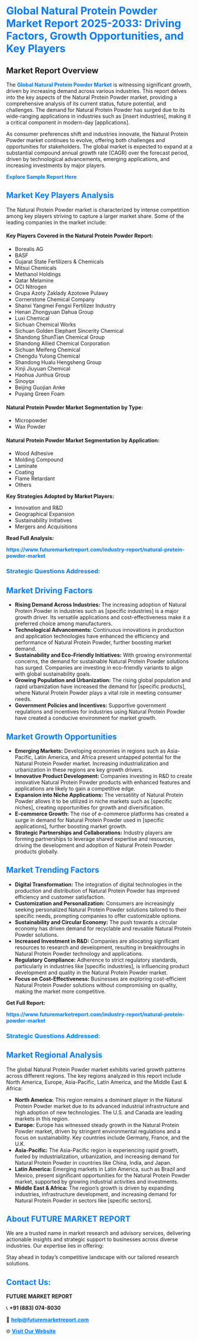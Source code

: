 <h1 style="color: #007BFF;">Global Natural Protein Powder Market Report 2025-2033: Driving Factors, Growth Opportunities, and Key Players</h1>

<section id="overview">
<h2>Market Report Overview</h2>
<p>The <a href="https://www.futuremarketreport.com/industry-report/natural-protein-powder-market" style="color: #007BFF; text-decoration: none;"><strong>Global Natural Protein Powder Market</strong></a> is witnessing significant growth, driven by increasing demand across various industries. This report delves into the key aspects of the Natural Protein Powder market, providing a comprehensive analysis of its current status, future potential, and challenges. The demand for Natural Protein Powder has surged due to its wide-ranging applications in industries such as [insert industries], making it a critical component in modern-day [applications].</p>
<p>As consumer preferences shift and industries innovate, the Natural Protein Powder market continues to evolve, offering both challenges and opportunities for stakeholders. The global market is expected to expand at a substantial compound annual growth rate (CAGR) over the forecast period, driven by technological advancements, emerging applications, and increasing investments by major players.</p>
</section>

<section id="overview">
<p><a href="https://www.futuremarketreport.com/request-sample/reportId=34999" style="color: #007BFF; text-decoration: none;"><strong>Explore Sample Report Here</strong></a></p>
</section>

<section id="key-players">
<h2 style="color: #007BFF;">Market Key Players Analysis</h2>
<p>The Natural Protein Powder market is characterized by intense competition among key players striving to capture a larger market share. Some of the leading companies in the market include:</p>
<h4>Key Players Covered in the Natural Protein Powder Report:</h4>
<ul><li>Borealis AG</li><li>BASF</li><li>Gujarat State Fertilizers &amp; Chemicals</li><li>Mitsui Chemicals</li><li>Methanol Holdings</li><li>Qatar Melamine</li><li>OCI Nitrogen</li><li>Grupa Azoty Zaklady Azotowe Pulawy</li><li>Cornerstone Chemical Company</li><li>Shanxi Yangmei Fengxi Fertilizer Industry</li><li>Henan Zhongyuan Dahua Group</li><li>Luxi Chemical</li><li>Sichuan Chemical Works</li><li>Sichuan Golden Elephant Sincerity Chemical</li><li>Shandong ShunTian Chemical Group</li><li>Shandong Allied Chemical Corporation</li><li>Sichuan Meifeng Chemical</li><li>Chengdu Yulong Chemical</li><li>Shandong Hualu Hengsheng Group</li><li>Xinji Jiuyuan Chemical</li><li>Haohua Junhua Group</li><li>Sinoyqx</li><li>Beijing Guojian Anke</li><li>Puyang Green Foam</li></ul>
<h4>Natural Protein Powder Market Segmentation by Type:</h4>
<ul><li>Micropowder</li><li>Wax Powder</li></ul>

<h4>Natural Protein Powder Market Segmentation by Application:</h4>
<ul><li>Wood Adhesive</li><li>Molding Compound</li><li>Laminate</li><li>Coating</li><li>Flame Retardant</li><li>Others</li></ul>
<p><strong>Key Strategies Adopted by Market Players:</strong></p>
<ul>
<li>Innovation and R&D</li>
<li>Geographical Expansion</li>
<li>Sustainability Initiatives</li>
<li>Mergers and Acquisitions</li>
</ul>
</section>

<section>
<p><strong>Read Full Analysis: </strong></p><a href="https://www.futuremarketreport.com/industry-report/natural-protein-powder-market" style="color: #007BFF; text-decoration: none;"><strong>https://www.futuremarketreport.com/industry-report/natural-protein-powder-market</strong></a>
<h3 style="color: #007BFF;">Strategic Questions Addressed:</h3>
</section>

<section id="driving-factors">
<h2 style="color: #007BFF;">Market Driving Factors</h2>
<ul>
<li><strong>Rising Demand Across Industries:</strong> The increasing adoption of Natural Protein Powder in industries such as [specific industries] is a major growth driver. Its versatile applications and cost-effectiveness make it a preferred choice among manufacturers.</li>
<li><strong>Technological Advancements:</strong> Continuous innovations in production and application technologies have enhanced the efficiency and performance of Natural Protein Powder, further boosting market demand.</li>
<li><strong>Sustainability and Eco-Friendly Initiatives:</strong> With growing environmental concerns, the demand for sustainable Natural Protein Powder solutions has surged. Companies are investing in eco-friendly variants to align with global sustainability goals.</li>
<li><strong>Growing Population and Urbanization:</strong> The rising global population and rapid urbanization have increased the demand for [specific products], where Natural Protein Powder plays a vital role in meeting consumer needs.</li>
<li><strong>Government Policies and Incentives:</strong> Supportive government regulations and incentives for industries using Natural Protein Powder have created a conducive environment for market growth.</li>
</ul>
</section>

<section id="growth-opportunities">
<h2 style="color: #007BFF;">Market Growth Opportunities</h2>
<ul>
<li><strong>Emerging Markets:</strong> Developing economies in regions such as Asia-Pacific, Latin America, and Africa present untapped potential for the Natural Protein Powder market. Increasing industrialization and urbanization in these regions are key growth drivers.</li>
<li><strong>Innovative Product Development:</strong> Companies investing in R&D to create innovative Natural Protein Powder products with enhanced features and applications are likely to gain a competitive edge.</li>
<li><strong>Expansion into Niche Applications:</strong> The versatility of Natural Protein Powder allows it to be utilized in niche markets such as [specific niches], creating opportunities for growth and diversification.</li>
<li><strong>E-commerce Growth:</strong> The rise of e-commerce platforms has created a surge in demand for Natural Protein Powder used in [specific applications], further boosting market growth.</li>
<li><strong>Strategic Partnerships and Collaborations:</strong> Industry players are forming partnerships to leverage shared expertise and resources, driving the development and adoption of Natural Protein Powder products globally.</li>
</ul>
</section>

<section id="trending-factors">
<h2 style="color: #007BFF;">Market Trending Factors</h2>
<ul>
<li><strong>Digital Transformation:</strong> The integration of digital technologies in the production and distribution of Natural Protein Powder has improved efficiency and customer satisfaction.</li>
<li><strong>Customization and Personalization:</strong> Consumers are increasingly seeking personalized Natural Protein Powder solutions tailored to their specific needs, prompting companies to offer customizable options.</li>
<li><strong>Sustainability and Circular Economy:</strong> The push towards a circular economy has driven demand for recyclable and reusable Natural Protein Powder solutions.</li>
<li><strong>Increased Investment in R&D:</strong> Companies are allocating significant resources to research and development, resulting in breakthroughs in Natural Protein Powder technology and applications.</li>
<li><strong>Regulatory Compliance:</strong> Adherence to strict regulatory standards, particularly in industries like [specific industries], is influencing product development and quality in the Natural Protein Powder market.</li>
<li><strong>Focus on Cost-Effectiveness:</strong> Businesses are exploring cost-efficient Natural Protein Powder solutions without compromising on quality, making the market more competitive.</li>
</ul>
</section>

<section>
<p><strong>Get Full Report: </strong></p><a href="https://www.futuremarketreport.com/industry-report/natural-protein-powder-market" style="color: #007BFF; text-decoration: none;"><strong>https://www.futuremarketreport.com/industry-report/natural-protein-powder-market</strong></a>
<h3 style="color: #007BFF;">Strategic Questions Addressed:</h3>
</section>


<section id="regional-analysis">
<h2 style="color: #007BFF;">Market Regional Analysis</h2>
<p>The global Natural Protein Powder market exhibits varied growth patterns across different regions. The key regions analyzed in this report include North America, Europe, Asia-Pacific, Latin America, and the Middle East & Africa:</p>
<ul>
<li><strong>North America:</strong> This region remains a dominant player in the Natural Protein Powder market due to its advanced industrial infrastructure and high adoption of new technologies. The U.S. and Canada are leading markets in this region.</li>
<li><strong>Europe:</strong> Europe has witnessed steady growth in the Natural Protein Powder market, driven by stringent environmental regulations and a focus on sustainability. Key countries include Germany, France, and the U.K.</li>
<li><strong>Asia-Pacific:</strong> The Asia-Pacific region is experiencing rapid growth, fueled by industrialization, urbanization, and increasing demand for Natural Protein Powder in countries like China, India, and Japan.</li>
<li><strong>Latin America:</strong> Emerging markets in Latin America, such as Brazil and Mexico, present significant opportunities for the Natural Protein Powder market, supported by growing industrial activities and investments.</li>
<li><strong>Middle East & Africa:</strong> The region’s growth is driven by expanding industries, infrastructure development, and increasing demand for Natural Protein Powder in sectors like [specific sectors].</li>
</ul>
</section>

<footer>
<h2 style="color: #007BFF;">About FUTURE MARKET REPORT</h2>
<p>We are a trusted name in market research and advisory services, delivering actionable insights and strategic support to businesses across diverse industries. Our expertise lies in offering:</p>

<p>Stay ahead in today’s competitive landscape with our tailored research solutions.</p>

<h2 style="color: #007BFF;">Contact Us:</h2>
<p><strong>FUTURE MARKET REPORT</strong></p>
<p>📞 <strong>+91 (883) 074-8030</strong></p>
<p>📧 <strong><a href="mailto:help@futuremarketreport.com" style="color: #007BFF;">help@futuremarketreport.com</a></strong></p>
<p>🌐 <strong><a href="https://www.futuremarketreport.com/" style="color: #007BFF;">Visit Our Website</a></strong></p>
</footer>